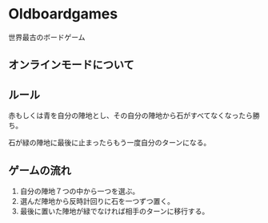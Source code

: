 # Oldboardgames
世界最古のボードゲーム

## オンラインモードについて


## ルール
赤もしくは青を自分の陣地とし、その自分の陣地から石がすべてなくなったら勝ち。 

石が緑の陣地に最後に止まったらもう一度自分のターンになる。 

## ゲームの流れ
1. 自分の陣地７つの中から一つを選ぶ。
2. 選んだ陣地から反時計回りに石を一つずつ置く。
3. 最後に置いた陣地が緑でなければ相手のターンに移行する。
